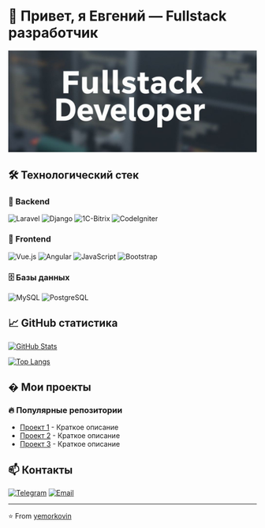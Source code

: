 # 👋 Привет, я Евгений — Fullstack разработчик

![Banner](main.jpeg)

## 🛠 Технологический стек

### 🔧 Backend
![Laravel](https://img.shields.io/badge/Laravel-FF2D20?style=for-the-badge&logo=laravel&logoColor=white)
![Django](https://img.shields.io/badge/Django-092E20?style=for-the-badge&logo=django&logoColor=white)
![1C-Bitrix](https://img.shields.io/badge/1C_Bitrix-5A67D8?style=for-the-badge)
![CodeIgniter](https://img.shields.io/badge/CodeIgniter-EF4223?style=for-the-badge&logo=codeigniter&logoColor=white)

### 🎨 Frontend
![Vue.js](https://img.shields.io/badge/Vue.js-4FC08D?style=for-the-badge&logo=vue.js&logoColor=white)
![Angular](https://img.shields.io/badge/Angular-DD0031?style=for-the-badge&logo=angular&logoColor=white)
![JavaScript](https://img.shields.io/badge/JavaScript-F7DF1E?style=for-the-badge&logo=javascript&logoColor=black)
![Bootstrap](https://img.shields.io/badge/Bootstrap-7952B3?style=for-the-badge&logo=bootstrap&logoColor=white)

### 🗄️ Базы данных
![MySQL](https://img.shields.io/badge/MySQL-4479A1?style=for-the-badge&logo=mysql&logoColor=white)
![PostgreSQL](https://img.shields.io/badge/PostgreSQL-4169E1?style=for-the-badge&logo=postgresql&logoColor=white)

## 📈 GitHub статистика

[![GitHub Stats](https://github-readme-stats.vercel.app/api?username=yemorkovin&show_icons=true&theme=radical)](https://github.com/yemorkovin)

[![Top Langs](https://github-readme-stats.vercel.app/api/top-langs/?username=yemorkovin&layout=compact&theme=radical)](https://github.com/yemorkovin)

## � Мои проекты

### 🔥 Популярные репозитории
- [Проект 1](https://github.com/YOUR_USERNAME/project1) - Краткое описание
- [Проект 2](https://github.com/YOUR_USERNAME/project2) - Краткое описание
- [Проект 3](https://github.com/YOUR_USERNAME/project3) - Краткое описание

## 📫 Контакты

[![Telegram](https://img.shields.io/badge/Telegram-2CA5E0?style=for-the-badge&logo=telegram&logoColor=white)](https://t.me/yevhenmorkovin)
[![Email](https://img.shields.io/badge/Email-D14836?style=for-the-badge&logo=gmail&logoColor=white)](mailto:admin@yemorkovin.ru)


---

⭐️ From [yemorkovin](https://github.com/yemorkovin)